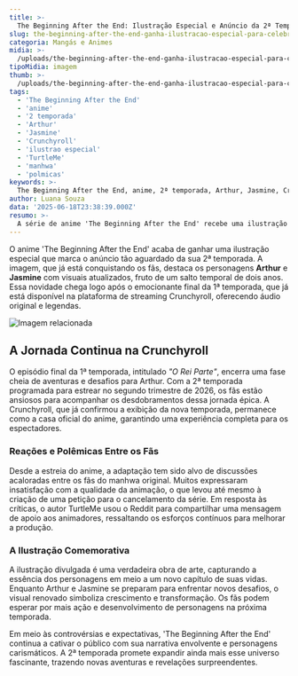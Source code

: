 ```yaml
---
title: >-
  The Beginning After the End: Ilustração Especial e Anúncio da 2ª Temporada em Destaque
slug: the-beginning-after-the-end-ganha-ilustracao-especial-para-celebrar-anuncio-da-2-temporada
categoria: Mangás e Animes
midia: >-
  /uploads/the-beginning-after-the-end-ganha-ilustracao-especial-para-celebrar-anuncio-da-2-temporada-thumb.png
tipoMidia: imagem
thumb: >-
  /uploads/the-beginning-after-the-end-ganha-ilustracao-especial-para-celebrar-anuncio-da-2-temporada-thumb.png
tags:
  - 'The Beginning After the End'
  - 'anime'
  - '2 temporada'
  - 'Arthur'
  - 'Jasmine'
  - 'Crunchyroll'
  - 'ilustrao especial'
  - 'TurtleMe'
  - 'manhwa'
  - 'polmicas'
keywords: >-
  The Beginning After the End, anime, 2ª temporada, Arthur, Jasmine, Crunchyroll, ilustração especial, TurtleMe, manhwa, polêmicas
author: Luana Souza
data: '2025-06-18T23:38:39.000Z'
resumo: >-
  A série de anime 'The Beginning After the End' recebe uma ilustração comemorativa para celebrar a confirmação da sua 2ª temporada, prevista para 2026. O final da 1ª temporada já está disponível na Crunchyroll com legendas.
---
```


O anime 'The Beginning After the End' acaba de ganhar uma ilustração especial que marca o anúncio tão aguardado da sua 2ª temporada. A imagem, que já está conquistando os fãs, destaca os personagens **Arthur** e **Jasmine** com visuais atualizados, fruto de um salto temporal de dois anos. Essa novidade chega logo após o emocionante final da 1ª temporada, que já está disponível na plataforma de streaming Crunchyroll, oferecendo áudio original e legendas.

![Imagem relacionada](/uploads/the-beginning-after-the-end-ganha-ilustracao-especial-para-celebrar-anuncio-da-2-temporada-0.png)

## A Jornada Continua na Crunchyroll

O episódio final da 1ª temporada, intitulado _"O Rei Parte"_, encerra uma fase cheia de aventuras e desafios para Arthur. Com a 2ª temporada programada para estrear no segundo trimestre de 2026, os fãs estão ansiosos para acompanhar os desdobramentos dessa jornada épica. A Crunchyroll, que já confirmou a exibição da nova temporada, permanece como a casa oficial do anime, garantindo uma experiência completa para os espectadores.

### Reações e Polêmicas Entre os Fãs

Desde a estreia do anime, a adaptação tem sido alvo de discussões acaloradas entre os fãs do manhwa original. Muitos expressaram insatisfação com a qualidade da animação, o que levou até mesmo à criação de uma petição para o cancelamento da série. Em resposta às críticas, o autor TurtleMe usou o Reddit para compartilhar uma mensagem de apoio aos animadores, ressaltando os esforços contínuos para melhorar a produção.

### A Ilustração Comemorativa

A ilustração divulgada é uma verdadeira obra de arte, capturando a essência dos personagens em meio a um novo capítulo de suas vidas. Enquanto Arthur e Jasmine se preparam para enfrentar novos desafios, o visual renovado simboliza crescimento e transformação. Os fãs podem esperar por mais ação e desenvolvimento de personagens na próxima temporada.

Em meio às controvérsias e expectativas, 'The Beginning After the End' continua a cativar o público com sua narrativa envolvente e personagens carismáticos. A 2ª temporada promete expandir ainda mais esse universo fascinante, trazendo novas aventuras e revelações surpreendentes.